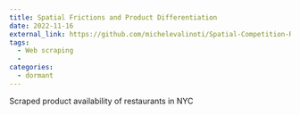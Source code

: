 ```yaml
---
title: Spatial Frictions and Product Differentiation
date: 2022-11-16
external_link: https://github.com/michelevalinoti/Spatial-Competition-Restaurants
tags:
  - Web scraping
  - 
categories:
  - dormant
---
```


Scraped product availability of restaurants in NYC 

<!--more-->
